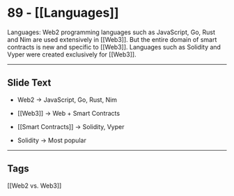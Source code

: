 # 89 - [[Languages]]

Languages: Web2 programming languages such as JavaScript, Go, Rust and Nim are used extensively in [[Web3]]. But the entire domain of smart contracts is new and specific to [[Web3]]. Languages such as Solidity and Vyper were created exclusively for [[Web3]].

---
## Slide Text
- Web2 -> JavaScript, Go, Rust, Nim

- [[Web3]] -> Web + Smart Contracts 
- [[Smart Contracts]] -> Solidity, Vyper
- Solidity -> Most popular
---
## Tags
[[Web2 vs. Web3]]

